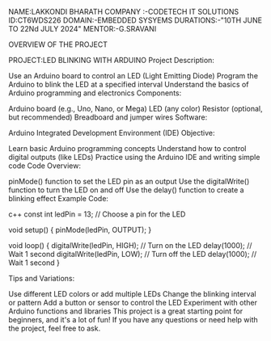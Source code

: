 NAME:LAKKONDI BHARATH 
COMPANY :-CODETECH IT SOLUTIONS 
ID:CT6WDS226
DOMAIN:-EMBEDDED SYSYEMS 
DURATIONS:-"10TH JUNE TO 22Nd JULY 2024"
MENTOR:-G.SRAVANI

OVERVIEW OF THE PROJECT

PROJECT:LED BLINKING WITH ARDUINO Project Description:

Use an Arduino board to control an LED (Light Emitting Diode)
Program the Arduino to blink the LED at a specified interval
Understand the basics of Arduino programming and electronics
Components:

Arduino board (e.g., Uno, Nano, or Mega)
LED (any color)
Resistor (optional, but recommended)
Breadboard and jumper wires
Software:

Arduino Integrated Development Environment (IDE)
Objective:

Learn basic Arduino programming concepts
Understand how to control digital outputs (like LEDs)
Practice using the Arduino IDE and writing simple code
Code Overview:

pinMode() function to set the LED pin as an output
Use the digitalWrite() function to turn the LED on and off
Use the delay() function to create a blinking effect
Example Code:

c++ const int ledPin = 13; // Choose a pin for the LED

void setup() { pinMode(ledPin, OUTPUT); }

void loop() { digitalWrite(ledPin, HIGH); // Turn on the LED delay(1000); // Wait 1 second digitalWrite(ledPin, LOW); // Turn off the LED delay(1000); // Wait 1 second }

Tips and Variations:

Use different LED colors or add multiple LEDs
Change the blinking interval or pattern
Add a button or sensor to control the LED
Experiment with other Arduino functions and libraries
This project is a great starting point for beginners, and it's a lot of fun! If you have any questions or need help with the project, feel free to ask.

